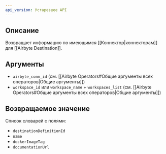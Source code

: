 ```yaml
---
api_version: Устаревшее API
---
```

## Описание
Возвращает информацию по имеющимся [[Коннектор|коннекторам]] для [[Airbyte Destination]].
## Аргументы
- `airbyte_conn_id` (см. [[Airbyte Operators#Общие аргументы всех операторов|Общие аргументы]])
- `workspace_id` или `workspace_name` + `workspaces_list` (см. [[Airbyte Operators#Общие аргументы всех операторов|Общие аргументы]])
## Возвращаемое значение
Список словарей с полями:
- `destinationDefinitionId`
- `name` 
- `dockerImageTag`
- `documentationUrl`